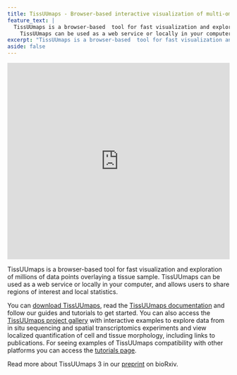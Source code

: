 ```yaml
---
title: TissUUmaps - Browser-based interactive visualization of multi-omics tissue data
feature_text: |
  TissUUmaps is a browser-based  tool for fast visualization and exploration of millions of data points overlaying a tissue sample. 
	TissUUmaps can be used as a web service or locally in your computer, and allows users to share regions of interest and local statistics.
excerpt: "TissUUmaps is a browser-based  tool for fast visualization and exploration of millions of data points overlaying a tissue sample. TissUUmaps can be used as a web service or locally in your computer, and allows users to share regions of interest and local statistics."
aside: false
---
```


<div class="row">
  <div class="column">
    <iframe title="vimeo-player" src="https://player.vimeo.com/video/656087893?h=35cf4e40ed" width="792" height="445.5" frameborder="0" allowfullscreen style="max-width:100%;"></iframe>
  </div>
  <div class="column">
    <p> TissUUmaps is a browser-based  tool for fast visualization and exploration of millions of data points overlaying a tissue sample. 
	TissUUmaps can be used as a web service or locally in your computer, and allows users to share regions of interest and local statistics. </p>
    <p> You can <a href="/download/">download TissUUmaps</a>, read the <a href="/TissUUmaps-docs/">TissUUmaps documentation</a> and follow our guides and tutorials to get started.
	You can also access the <a href="/gallery/">TissUUmaps project gallery</a> with interactive examples to explore data from in situ sequencing and spatial transcriptomics experiments and view localized quantification of cell and tissue morphology, including links to publications. For seeing examples of TissUUmaps compatibility with other platforms you can access the <a href="/tutorials/"> tutorials page</a>. </p>
    <p> Read more about TissUUmaps 3 in our <a href="https://www.biorxiv.org/content/10.1101/2022.01.28.478131v1">preprint</a> on bioRxiv. </p>
  </div>
</div>